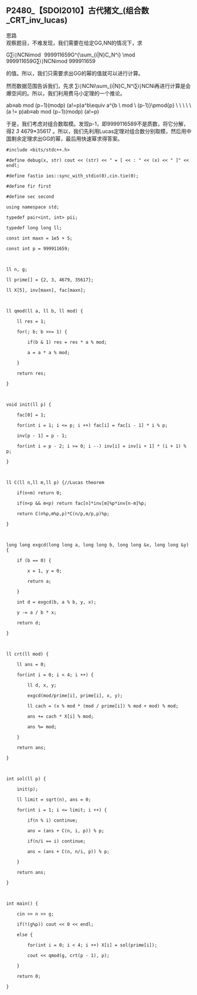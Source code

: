 ## P2480_【SDOI2010】古代猪文_(组合数_CRT_inv_lucas)

思路  
观察题目，不难发现，我们需要在给定GG,NN的情况下，求

G∑i∣NCNimod&ThinSpace;&ThinSpace; 999911659G^{\sum_{i|N}C_N^i} \mod \
999911659G∑i∣N​CNi​mod 999911659

的值。所以，我们只需要求出GG的幂的值就可以进行计算。

然而数据范围告诉我们，先求 ∑i∣NCNi​\sum_{i|N}C_N^i​∑i∣N​CNi​​
再进行计算是会爆空间的。所以，我们利用费马小定理的一个推论。

ab≡ab mod (p−1)(modp) (a!=p)a^b\equiv a^{b \ mod \ (p-1)}\pmod{p} \ \ \ \ \ \
(a != p)ab≡ab mod (p−1)(modp) (a!=p)

于是，我们考虑对组合数取模。发现p-1，即9999116589不是质数，将它分解，得2 _3_ 4679*35617
。所以，我们先利用Lucas定理对组合数分别取模，然后用中国剩余定理求出GG的幂，最后用快速幂求得答案。

    
    
    #include <bits/stdc++.h>
    #define debug(x, str) cout << (str) << " = [ << : " << (x) << " ]" << endl;
    #define fastio ios::sync_with_stdio(0),cin.tie(0);
    #define fir first
    #define sec second
    using namespace std;
    typedef pair<int, int> pii;
    typedef long long ll;
    const int maxn = 1e5 + 5;
    const int p = 999911659;
    
    ll n, g;
    ll prime[] = {2, 3, 4679, 35617};
    ll X[5], inv[maxn], fac[maxn];
    
    ll qmod(ll a, ll b, ll mod) {
    	ll res = 1;
    	for(; b; b >>= 1) {
    		if(b & 1) res = res * a % mod;
    		a = a * a % mod;
    	}
    	return res;
    }
    
    void init(ll p) {
    	fac[0] = 1;
    	for(int i = 1; i <= p; i ++) fac[i] = fac[i - 1] * i % p;
    	inv[p - 1] = p - 1;
    	for(int i = p - 2; i >= 0; i --) inv[i] = inv[i + 1] * (i + 1) % p; 
    }
    
    ll C(ll n,ll m,ll p) {//Lucas theorem
        if(n<m) return 0;
        if(n<p && m<p) return fac[n]*inv[m]%p*inv[n-m]%p;
        return C(n%p,m%p,p)*C(n/p,m/p,p)%p;
    }
    
    long long exgcd(long long a, long long b, long long &x, long long &y) {
    	if (b == 0) {
    		x = 1, y = 0;
    		return a;
    	}
    	int d = exgcd(b, a % b, y, x);
    	y -= a / b * x;
    	return d;
    }
    
    ll crt(ll mod) {
    	ll ans = 0;
    	for(int i = 0; i < 4; i ++) {
    		ll d, x, y;
    		exgcd(mod/prime[i], prime[i], x, y);
    		ll cach = (x % mod * (mod / prime[i]) % mod + mod) % mod;
    		ans += cach * X[i] % mod;
    		ans %= mod;
    	}
    	return ans;
    }
    
    int sol(ll p) {
    	init(p);
    	ll limit = sqrt(n), ans = 0;
    	for(int i = 1; i <= limit; i ++) {
    		if(n % i) continue;
    		ans = (ans + C(n, i, p)) % p;
    		if(n/i == i) continue;
    		ans = (ans + C(n, n/i, p)) % p;
    	}
    	return ans;
    }
    
    int main() {
    	cin >> n >> g;
    	if(!(g%p)) cout << 0 << endl;
    	else {
    		for(int i = 0; i < 4; i ++) X[i] = sol(prime[i]);
    		cout << qmod(g, crt(p - 1), p);
    	}
    	return 0;
    }
    

